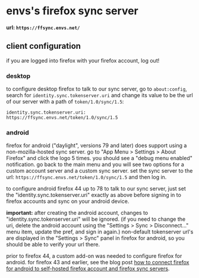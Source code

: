 # envs's firefox sync server

**url: `https://ffsync.envs.net/`**

## client configuration

if you are logged into firefox with your firefox account, log out!

### desktop

to configure desktop firefox to talk to our sync server, go to `about:config`, search for `identity.sync.tokenserver.uri` and change its value to be the url of our server with a path of `token/1.0/sync/1.5`:

`identity.sync.tokenserver.uri: https://ffsync.envs.net/token/1.0/sync/1.5`

### android

firefox for android ("daylight", versions 79 and later) does support using a non-mozilla-hosted sync server.
go to "App Menu > Settings > About Firefox" and click the logo 5 times. you should see a "debug menu enabled" notification. go back to the main menu and you will see two options for a custom account server and a custom sync server. set the sync server to the 
url: `https://ffsync.envs.net/token/1.0/sync/1.5`
and then log in.

to configure android firefox 44 up to 78 to talk to our sync server, just set the "identity.sync.tokenserver.uri" exactly as above before signing in to firefox accounts and sync on your android device.

**important:** after creating the android account, changes to "identity.sync.tokenserver.uri" will be ignored. (if you need to change the uri, delete the android account using the "Settings > Sync > Disconnect…" menu item, update the pref, and sign in again.) non-default tokenserver url's are displayed in the "Settings > Sync" panel in firefox for android, so you should be able to verify your url there.

prior to firefox 44, a custom add-on was needed to configure firefox for android. for firefox 43 and earlier, see the blog post [how to connect firefox for android to self-hosted firefox account and firefox sync servers](http://www.ncalexander.net/blog/2014/07/05/how-to-connect-firefox-for-android-to-self-hosted-services/).
